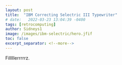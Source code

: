 ```yaml
---
layout: post
title:  "IBM Correcting Selectric III Typewriter"
# date:   2022-03-23 13:04:39 -0400
tags: [retrocomputing]
author: Sidneys1
image: /images/ibm-selectric/hero.jfif
toc: false
excerpt_separator: <!--more-->
---
```


Filllllerrrrrz.

<!--more-->